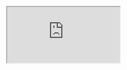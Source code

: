 <iframe src="https://geobtaa.github.io/harvesting-guide/2-Recipes/R-01_arcgis-hubs/R-01_arcgis-hubs/" title="Recipe 1"></iframe>